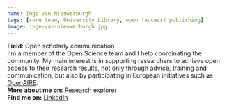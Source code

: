 ```yaml
---
name: Inge Van Nieuwerburgh
tags: [core team, University Library, open (access) publishing]
image: inge-van-nieuwerburgh.jpg
---
```


**Field**: Open scholarly communication  
I'm a member of the Open Science team and I help coordinating the community. My main interest is in supporting researchers to achieve open access to their research results, not only through advice, training and communication, but also by participating in European initiatives such as ⁠[OpenAIRE](https://www.openaire.eu/).  
**More about me on:** [Research explorer](https://research.ugent.be/web/person/inge-van-nieuwerburgh-0/en)  
**Find me on:** [LinkedIn](https://www.linkedin.com/in/ingevannieuwerburgh/)
